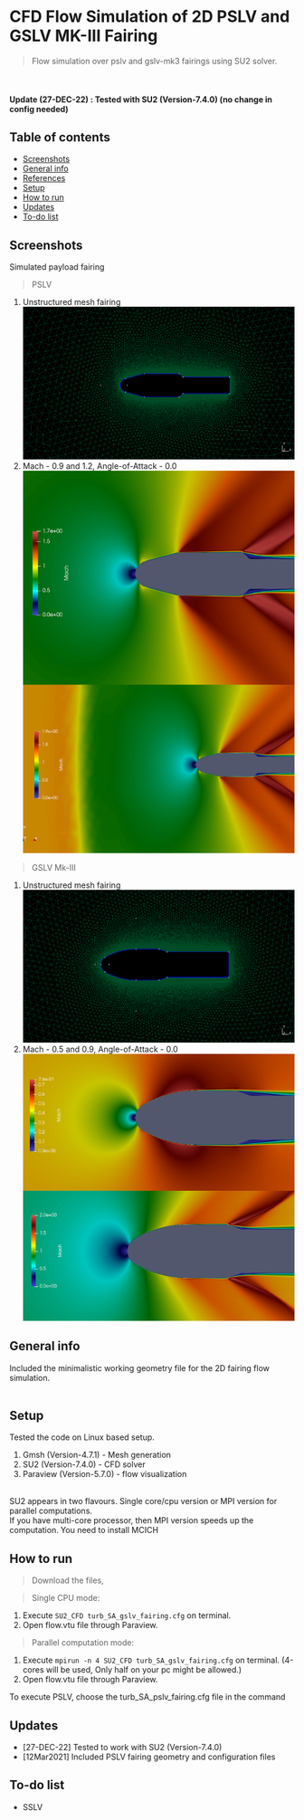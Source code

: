 # CFD Flow Simulation of 2D PSLV and GSLV MK-III Fairing
> Flow simulation over pslv and gslv-mk3 fairings using SU2 solver.   

&nbsp;    
#### Update (27-DEC-22) : Tested with SU2 (Version-7.4.0) (no change in config needed)  

## Table of contents
* [Screenshots](#screenshots)
* [General info](#general-info)
* [References](#references)
* [Setup](#setup)
* [How to run ](#how)
* [Updates](#updates)
* [To-do list](#to-do)


## Screenshots
   
Simulated payload fairing 

> PSLV  
1.  Unstructured mesh fairing  
![results](./img/pslv_fairing_mesh.png)   
2.  Mach - 0.9 and 1.2, Angle-of-Attack - 0.0  
![results](./img/M09_M12_AOA0_mach.png)     

> GSLV Mk-III  
1.  Unstructured mesh fairing  
![results](./img/gslv_fairing_mesh.png)   
2.  Mach - 0.5 and 0.9, Angle-of-Attack - 0.0  
![results](./img/M05_M09_AOA0_mach.png)     


## General info
Included the minimalistic working geometry file for the 2D fairing flow simulation. 
&nbsp;   
&nbsp;    

## Setup
Tested the code on Linux based setup.    

1. Gmsh (Version-4.7.1) - Mesh generation
2. SU2 (Version-7.4.0) - CFD solver 
3. Paraview (Version-5.7.0) - flow visualization  

&nbsp;    
SU2 appears in two flavours. Single core/cpu version or MPI version for parallel computations.    
If you have multi-core processor, then MPI version speeds up the computation. You need to install MCICH   


## How to run   
>Download the files,       

>Single CPU mode:   
1.  Execute `SU2_CFD turb_SA_gslv_fairing.cfg` on terminal.    
2.  Open flow.vtu file through Paraview.    

>Parallel computation mode:   
1.  Execute `mpirun -n 4 SU2_CFD turb_SA_gslv_fairing.cfg` on terminal. (4-cores will be used, Only half on your pc might be allowed.)   
2.  Open flow.vtu file through Paraview.  

To execute PSLV, choose the turb_SA_pslv_fairing.cfg file in the command  

## Updates   
* [27-DEC-22] Tested to work with SU2 (Version-7.4.0)
* [12Mar2021] Included PSLV fairing geometry and configuration files 

## To-do list
* SSLV

